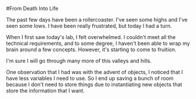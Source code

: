 #From Death Into Life

The past few days have been a rollercoaster. I've seen some highs and I've seen some lows. I have been really frustrated, but today I had a turn.

When I first saw today's lab, I felt overwhelmed. I couldn't meet all the technical requirements, and to some degree, I haven't been able to wrap my brain around a few concepts. However, it's starting to come to fruition.

I'm sure I will go through many more of this valleys and hills.

One observation that I had was with the advent of objects, I noticed that I have less variables I need to use. So I end up saving a bunch of room because I don't need to store things due to instantiating new objects that store the information that I want.
